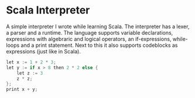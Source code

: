 # Scala Interpreter

A simple interpreter I wrote while learning Scala. The interpreter has a lexer, a parser and a runtime. The language supports variable declarations, expressions with algebraric and logical operators, an if-expressions, while-loops and a print statement. Next to this it also supports codeblocks as expressions (just like in Scala).

```scala
let x := 1 + 2 * 3;
let y := if x > 8 then 2 * 2 else {
    let z := 3
    z * z;
};
print x + y;
```